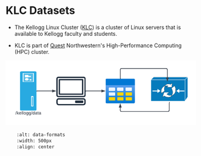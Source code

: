 # KLC Datasets

* The Kellogg Linux Cluster ([KLC](https://www.kellogg.northwestern.edu/research-support/computing/kellogg-linux-cluster.aspx)) is a cluster of Linux servers that is available to Kellogg faculty and students.

* KLC is part of [Quest](https://www.it.northwestern.edu/departments/it-services-support/research/computing/quest/index.html) Northwestern's High-Performance Computing (HPC) cluster.


![Data Workflow](images/data-pipeline-klc.png)


[//]: # (![Data Workflow]&#40;images/data-formats.png&#41;)
```{image} ./images/data-formats.png
    :alt: data-formats
    :width: 500px
    :align: center
```
